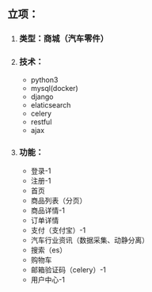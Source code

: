 ## 立项：

1. ### 类型：商城（汽车零件）

2. ### 技术：

   - python3
   - mysql(docker)
   - django
   - elaticsearch
   - celery
   - restful
   - ajax

3. ### 功能：

   - 登录-1
   - 注册-1
   - 首页
   - 商品列表（分页）
   - 商品详情-1
   - 订单详情
   - 支付（支付宝）-1
   - 汽车行业资讯（数据采集、动静分离）
   - 搜索（es）
   - 购物车
   - 邮箱验证码（celery）-1
   - 用户中心-1



